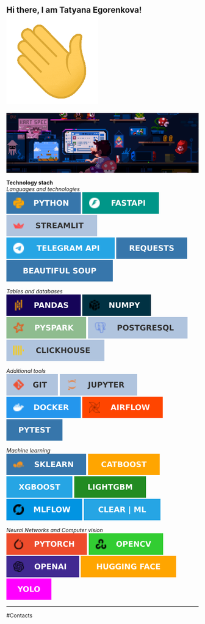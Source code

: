 ## Hi there, I am Tatyana Egorenkova! ![hand](hand.gif)

![Welcome](welcome.gif)


__Technology stach__<br>
_Languages and technologies_<br>
![python](icons/PYTHON.svg) ![fastAPI](icons/FASTAPI.svg) ![streamlit](icons/STREAMLIT.svg) ![telegram](icons/TELEGRAMAPI.svg) ![requests](icons/REQUESTS.svg) ![beautiful soup](icons/BEAUTIFULSOUP.svg)

_Tables and databases_<br>
![pandas](icons/PANDAS.svg) ![numpy](icons/NUMPY.svg) ![pyspark](icons/PYSPARK.svg) ![postgresql](icons/POSTGRESQL.svg) ![clickhouse](icons/CLICKHOUSE.svg)

_Additional tools_<br>
![git](icons/GIT.svg) ![jupyter](icons/JUPYTER.svg) ![docker](icons/DOCKER.svg) ![airflow](icons/AIRFLOW.svg) ![pytest](icons/PYTEST.svg)

_Machine learning_<br>
![sklearn](icons/SKLEARN.svg) ![catboost](icons/CATBOOST.svg) ![xgboost](icons/XGBOOST.svg) ![lightgbm](icons/LIGHTGBM.svg) ![mlflow](icons/MLFLOW.svg) ![clearml](icons/CLEARML.svg)

_Neural Networks and Computer vision_<br>
![pytorch](icons/PYTORCH.svg) ![opencv](icons/OPENCV.svg) ![openai](icons/OPENAI.svg) ![hugging_face](icons/HUGGING_FACE.svg) ![yolo](icons/YOLO.svg)

---
#Contacts<br>

